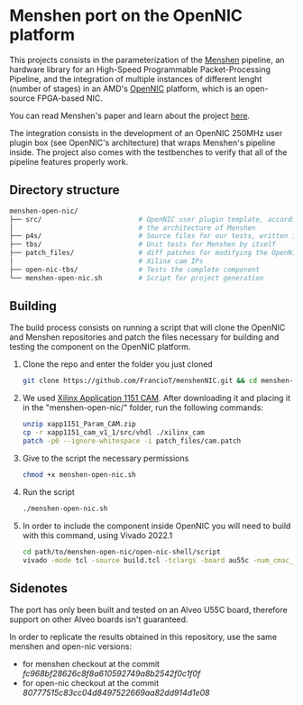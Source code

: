 # Menshen port on the OpenNIC platform
This projects consists in the parameterization of the [Menshen](https://github.com/multitenancy-project/menshen) pipeline, an hardware library for an High-Speed Programmable Packet-Processing Pipeline, and the integration of multiple instances of different lenght (number of stages) in an AMD's [OpenNIC](https://github.com/Xilinx/open-nic-shell) platform, which is an open-source FPGA-based NIC.

You can read Menshen's paper and learn about the project [here](https://www.usenix.org/system/files/nsdi22-paper-wang_tao.pdf).

The integration consists in the development of an OpenNIC 250MHz user plugin box (see OpenNIC's architecture) that wraps Menshen's pipeline inside. The project also comes with the testbenches to verify that all of the pipeline features properly work.
## Directory structure
 ```sh
menshen-open-nic/
├── src/                        # OpenNIC user plugin template, accordingly patched for 
│                               # the architecture of Menshen
├── p4s/                        # Source files for our tests, written in the P4 language
├── tbs/                        # Unit tests for Menshen by itself
├── patch_files/                # diff patches for modifying the OpenNIC environment and the 
│                               # Xilinx cam IPs
├── open-nic-tbs/               # Tests the complete component
└── menshen-open-nic.sh         # Script for project generation
```
## Building
The build process consists on running a script that will clone the OpenNIC and Menshen repositories and patch the files necessary for building and testing the component on the OpenNIC platform.
1. Clone the repo and enter the folder you just cloned
   ```sh
   git clone https://github.com/FrancioT/menshenNIC.git && cd menshen-open-nic
   ```
2. We used [Xilinx Application 1151 CAM](https://www.xilinx.com/member/forms/download/design-license.html?cid=154257&filename=xapp1151_Param_CAM.zip). 
   After downloading it and placing it in the "menshen-open-nic/" folder, run the following commands:
   ```sh
   unzip xapp1151_Param_CAM.zip
   cp -r xapp1151_cam_v1_1/src/vhdl ./xilinx_cam
   patch -p0 --ignore-whitespace -i patch_files/cam.patch
   ```
3. Give to the script the necessary permissions
   ```sh
   chmod +x menshen-open-nic.sh
   ```
4. Run the script
   ```sh
   ./menshen-open-nic.sh
   ```
5. In order to include the component inside OpenNIC you will need to build with this command, using Vivado 2022.1
   ```sh
   cd path/to/menshen-open-nic/open-nic-shell/script
   vivado -mode tcl -source build.tcl -tclargs -board au55c -num_cmac_port 2 -num_phys_func 2 -user_plugin ../../src
   ```
## Sidenotes
The port has only been built and tested on an Alveo U55C board, therefore support on other Alveo boards isn't guaranteed.

In order to replicate the results obtained in this repository, use the same menshen and open-nic versions:
- for menshen checkout at the commit *fc968bf28626c8f8a610592749a8b2542f0c1f0f*
- for open-nic checkout at the commit *80777515c83cc04d8497522669aa82dd914d1e08*
